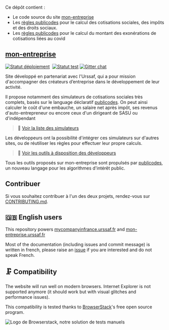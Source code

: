 Ce dépôt contient :

-   Le code source du site [mon-entreprise](https://mon-entreprise.urssaf.fr)
-   Les [règles publicodes](https://github.com/betagouv/mon-entreprise/tree/master/modele-social) pour le calcul des cotisations sociales, des impôts et des droits sociaux.
-   Les [règles publicodes](https://github.com/betagouv/mon-entreprise/tree/master/exoneration-covid) pour le calcul du montant des exonérations de cotisations liées au covid

## [mon-entreprise](https://mon-entreprise.urssaf.fr)</a>

[![Statut déploiement](https://github.com/betagouv/mon-entreprise/actions/workflows/deploy.yaml/badge.svg?branch=master)](https://github.com/betagouv/mon-entreprise/actions/workflows/deploy.yaml?query=branch%3Amaster++)&nbsp;
[![Statut test](https://github.com/betagouv/mon-entreprise/actions/workflows/test.yaml/badge.svg?branch=master)](https://github.com/betagouv/mon-entreprise/actions/workflows/test.yaml?query=branch%3Amaster++)
[![Gitter chat](https://badges.gitter.im/mon-entreprise/community.png)](https://gitter.im/mon-entreprise/community)

Site développé en partenariat avec l'Urssaf, qui a pour mission d'accompagner des créateurs d’entreprise dans le développement de leur activité.

Il propose notamment des simulateurs de cotisations sociales très complets, basés sur le language déclaratif [publicodes](https://publi.codes). On peut ainsi calculer le coût d'une embauche, un salaire net après impôt, ses revenus d'auto-entrepreneur ou encore ceux d'un dirigeant de SASU ou d'indépendant

> 🧮 [Voir la liste des simulateurs](https://mon-entreprise.urssaf.fr/simulateurs)

Les développeurs ont la possibilité d'intégrer ces simulateurs sur d'autres sites, ou de réutiliser les règles pour effectuer leur propre calculs.

> 🧰 [Voir les outils à disposition des développeurs](https://mon-entreprise.urssaf.fr/int%C3%A9gration)

Tous les outils proposés sur mon-entreprise sont propulsés par [publicodes](https://publi.codes), un nouveau langage pour les algorithmes d'intérêt public.

## Contribuer

Si vous souhaitez contribuer à l'un des deux projets, rendez-vous sur [CONTRIBUTING.md](./CONTRIBUTING.md).

## 🇬🇧 English users

This repository powers [mycompanyinfrance.urssaf.fr](https://mycompanyinfrance.urssaf.fr) and [mon-entreprise.urssaf.fr](https://mon-entreprise.urssaf.fr)

Most of the documentation (including issues and commit message) is written in french, please raise an [issue](https://github.com/betagouv/mon-entreprise/issues/new) if you are interested and do not speak French.

## 🗜️ Compatibility

The website will run well on modern browsers. Internet Explorer is not supported anymore (it should work but with visual glitches and performance issues).

This compatibility is tested thanks to [BrowserStack](http://browserstack.com/)'s free open source program.

![Logo de Browserstack, notre solution de tests manuels](https://i.imgur.com/dQwLjXA.png)
